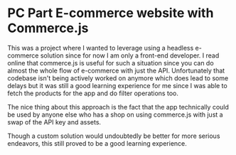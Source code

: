 # PC Part E-commerce website with Commerce.js

This was a project where I wanted to leverage using a headless e-commerce solution since for now I am only a front-end developer. I read online that commerce.js is useful for such a situation since you can do almost the whole flow of e-commerce with just the API. Unfortunately that codebase isn't being actively worked on anymore which does lead to some delays but it was still a good learning experience for me since I was able to fetch the products for the app and do filter operations too.

The nice thing about this approach is the fact that the app technically could be used by anyone else who has a shop on using commerce.js with just a swap of the API key and assets.

Though a custom solution would undoubtedly be better for more serious endeavors, this still proved to be a good learning experience.
